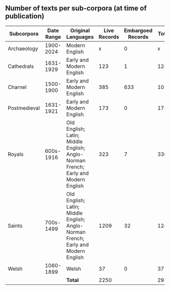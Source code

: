## Number of texts per sub-corpora (at time of publication)

| Subcorpora | Date Range | Original Languages | Live Records | Embargoed Records | Total |
| --- | --- | --- | --- | --- | --- |
| Archaeology | 1900-2024 | Modern English | x | 0 | x |
| Cathedrals | 1631-1929 | Early and Modern English | 123 | 1 | 124 |
| Charnel | 1500-1900 | Early and Modern English | 385 | 633 | 1018 |
| Postmedieval | 1631-1921 | Early and Modern English | 173 | 0 | 173 |
| Royals | 600s-1916 | Old English; Latin; Middle English; Anglo-Norman French; Early and Modern English | 323 | 7 | 330 |
| Saints | 700s-1499 | Old English; Latin; Middle English; Anglo-Norman French; Early and Modern English | 1209 | 32 | 1241 |
| Welsh | 1060-1899 | Welsh | 37 | 0 | 37 |
| | | **Total** | 2250 | | 2923 |
